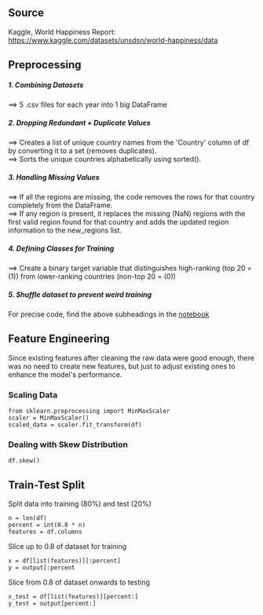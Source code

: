 ## Source
Kaggle, World Happiness Report: https://www.kaggle.com/datasets/unsdsn/world-happiness/data


## Preprocessing
##### 1. Combining Datasets 
==> 5 .csv files for each year into 1 big DataFrame
##### 2. Dropping Redundant + Duplicate Values
==> Creates a list of unique country names from the 'Country' column of df by converting it to a set (removes duplicates).
<br>==> Sorts the unique countries alphabetically using sorted().
##### 3. Handling Missing Values
==> If all the regions are missing, the code removes the rows for that country completely from the DataFrame.
<br>==> If any region is present, it replaces the missing (NaN) regions with the first valid region found for that country and adds the updated region information to the new_regions list.
##### 4. Defining Classes for Training
==> Create a binary target variable that distinguishes high-ranking (top 20 = (1)) from lower-ranking countries (non-top 20 = (0))

##### 5. Shuffle dataset to prevent weird training
For precise code, find the above subheadings in the [notebook](https://github.com/FilipLe/World-Happiness/blob/main/src/Happiness_Project.ipynb)
## Feature Engineering
Since existing features after cleaning the raw data were good enough, there was no need to create new features, but just to adjust existing ones to enhance the model's performance.
### Scaling Data
```
from sklearn.preprocessing import MinMaxScaler
scaler = MinMaxScaler()
scaled_data = scaler.fit_transform(df)
```
### Dealing with Skew Distribution
```
df.skew()
```

## Train-Test Split
Split data into training (80%) and test (20%)
```
n = len(df)
percent = int(0.8 * n)
features = df.columns
```
Slice up to 0.8 of dataset for training
```
x = df[list(features)][:percent]
y = output[:percent
```
Slice from 0.8 of dataset onwards to testing
```
x_test = df[list(features)][percent:]
y_test = output[percent:]
```

